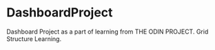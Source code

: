 # DashboardProject
Dashboard Project as a part of learning from THE ODIN PROJECT.
Grid Structure Learning.
